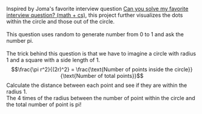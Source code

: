 Inspired by Joma's favorite interview question [Can you solve my favorite interview question? (math + cs)](https://www.youtube.com/watch?v=pvimAM_SLic), this project further visualizes the dots within the circle and those out of the circle.\
\
This question uses random to generate number from 0 to 1 and ask the number pi.\
\
The trick behind this question is that we have to imagine a circle with radius 1 and a square with a side length of 1.\
$$\frac{\pi r^2}{(2r)^2} = \frac{\text{Number of points inside the circle}}{\text{Number of total points}}$$
Calculate the distance between each point and see if they are within the radius 1.\
The 4 times of the radius between the number of point within the circle and the total number of point is pi!
